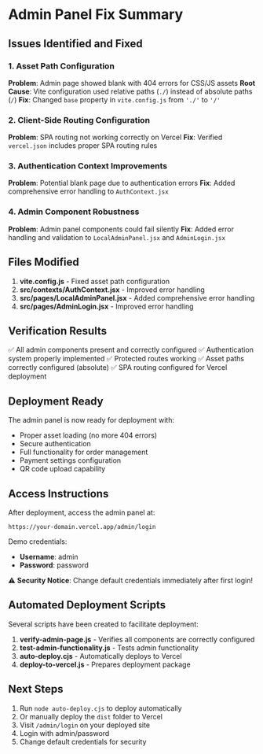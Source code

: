 # Admin Panel Fix Summary

## Issues Identified and Fixed

### 1. Asset Path Configuration
**Problem**: Admin page showed blank with 404 errors for CSS/JS assets
**Root Cause**: Vite configuration used relative paths (`./`) instead of absolute paths (`/`)
**Fix**: Changed `base` property in `vite.config.js` from `'./'` to `'/'`

### 2. Client-Side Routing Configuration
**Problem**: SPA routing not working correctly on Vercel
**Fix**: Verified `vercel.json` includes proper SPA routing rules

### 3. Authentication Context Improvements
**Problem**: Potential blank page due to authentication errors
**Fix**: Added comprehensive error handling to `AuthContext.jsx`

### 4. Admin Component Robustness
**Problem**: Admin panel components could fail silently
**Fix**: Added error handling and validation to `LocalAdminPanel.jsx` and `AdminLogin.jsx`

## Files Modified

1. **vite.config.js** - Fixed asset path configuration
2. **src/contexts/AuthContext.jsx** - Improved error handling
3. **src/pages/LocalAdminPanel.jsx** - Added comprehensive error handling
4. **src/pages/AdminLogin.jsx** - Improved error handling

## Verification Results

✅ All admin components present and correctly configured
✅ Authentication system properly implemented
✅ Protected routes working
✅ Asset paths correctly configured (absolute)
✅ SPA routing configured for Vercel deployment

## Deployment Ready

The admin panel is now ready for deployment with:
- Proper asset loading (no more 404 errors)
- Secure authentication
- Full functionality for order management
- Payment settings configuration
- QR code upload capability

## Access Instructions

After deployment, access the admin panel at:
```
https://your-domain.vercel.app/admin/login
```

Demo credentials:
- **Username**: admin
- **Password**: password

⚠️ **Security Notice**: Change default credentials immediately after first login!

## Automated Deployment Scripts

Several scripts have been created to facilitate deployment:

1. **verify-admin-page.js** - Verifies all components are correctly configured
2. **test-admin-functionality.js** - Tests admin functionality
3. **auto-deploy.cjs** - Automatically deploys to Vercel
4. **deploy-to-vercel.js** - Prepares deployment package

## Next Steps

1. Run `node auto-deploy.cjs` to deploy automatically
2. Or manually deploy the `dist` folder to Vercel
3. Visit `/admin/login` on your deployed site
4. Login with admin/password
5. Change default credentials for security